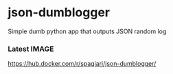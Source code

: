 # json-dumblogger
Simple dumb python app that outputs JSON random log

### Latest IMAGE
https://hub.docker.com/r/spagiari/json-dumblogger/

